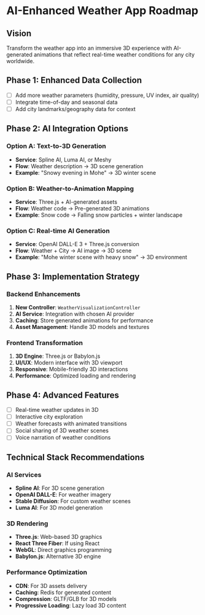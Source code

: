 # AI-Enhanced Weather App Roadmap

## Vision
Transform the weather app into an immersive 3D experience with AI-generated animations that reflect real-time weather conditions for any city worldwide.

## Phase 1: Enhanced Data Collection
- [ ] Add more weather parameters (humidity, pressure, UV index, air quality)
- [ ] Integrate time-of-day and seasonal data
- [ ] Add city landmarks/geography data for context

## Phase 2: AI Integration Options

### Option A: Text-to-3D Generation
- **Service**: Spline AI, Luma AI, or Meshy
- **Flow**: Weather description → 3D scene generation
- **Example**: "Snowy evening in Mohe" → 3D winter scene

### Option B: Weather-to-Animation Mapping
- **Service**: Three.js + AI-generated assets
- **Flow**: Weather code → Pre-generated 3D animations
- **Example**: Snow code → Falling snow particles + winter landscape

### Option C: Real-time AI Generation
- **Service**: OpenAI DALL-E 3 + Three.js conversion
- **Flow**: Weather + City → AI image → 3D scene
- **Example**: "Mohe winter scene with heavy snow" → 3D environment

## Phase 3: Implementation Strategy

### Backend Enhancements
1. **New Controller**: `WeatherVisualizationController`
2. **AI Service**: Integration with chosen AI provider
3. **Caching**: Store generated animations for performance
4. **Asset Management**: Handle 3D models and textures

### Frontend Transformation
1. **3D Engine**: Three.js or Babylon.js
2. **UI/UX**: Modern interface with 3D viewport
3. **Responsive**: Mobile-friendly 3D interactions
4. **Performance**: Optimized loading and rendering

## Phase 4: Advanced Features
- [ ] Real-time weather updates in 3D
- [ ] Interactive city exploration
- [ ] Weather forecasts with animated transitions
- [ ] Social sharing of 3D weather scenes
- [ ] Voice narration of weather conditions

## Technical Stack Recommendations

### AI Services
- **Spline AI**: For 3D scene generation
- **OpenAI DALL-E**: For weather imagery
- **Stable Diffusion**: For custom weather scenes
- **Luma AI**: For 3D model generation

### 3D Rendering
- **Three.js**: Web-based 3D graphics
- **React Three Fiber**: If using React
- **WebGL**: Direct graphics programming
- **Babylon.js**: Alternative 3D engine

### Performance Optimization
- **CDN**: For 3D assets delivery
- **Caching**: Redis for generated content
- **Compression**: GLTF/GLB for 3D models
- **Progressive Loading**: Lazy load 3D content